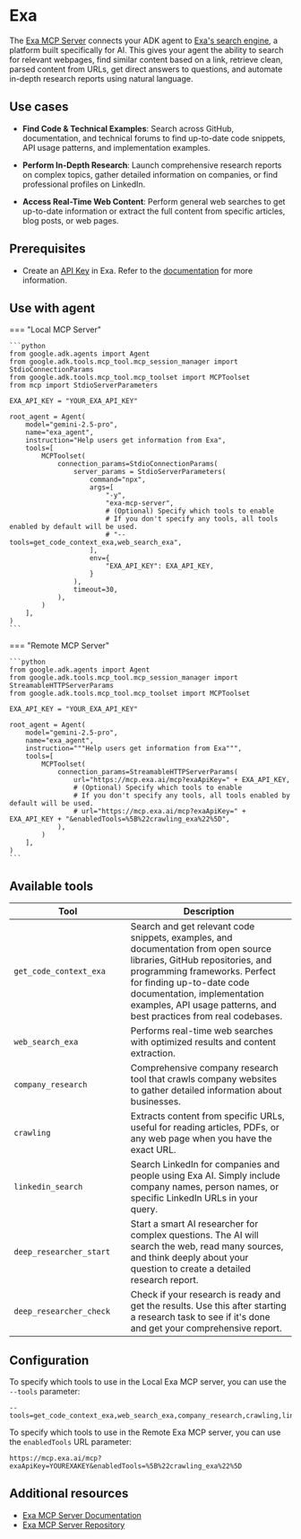 # Exa

The [Exa MCP Server](https://github.com/github/github-mcp-server) connects your
ADK agent to [Exa's search engine](https://exa.ai), a platform built
specifically for AI. This gives your agent the ability to search for relevant
webpages, find similar content based on a link, retrieve clean, parsed content
from URLs, get direct answers to questions, and automate in-depth research
reports using natural language.

## Use cases

- **Find Code & Technical Examples**: Search across GitHub, documentation, and
  technical forums to find up-to-date code snippets, API usage patterns, and
  implementation examples.

- **Perform In-Depth Research**: Launch comprehensive research reports on
  complex topics, gather detailed information on companies, or find professional
  profiles on LinkedIn.

- **Access Real-Time Web Content**: Perform general web searches to get
  up-to-date information or extract the full content from specific articles,
  blog posts, or web pages.

## Prerequisites

- Create an [API Key](https://dashboard.exa.ai/api-keys) in Exa. Refer to the
  [documentation](https://docs.exa.ai/reference/quickstart) for more
  information.

## Use with agent

=== "Local MCP Server"

    ```python
    from google.adk.agents import Agent
    from google.adk.tools.mcp_tool.mcp_session_manager import StdioConnectionParams
    from google.adk.tools.mcp_tool.mcp_toolset import MCPToolset
    from mcp import StdioServerParameters

    EXA_API_KEY = "YOUR_EXA_API_KEY"

    root_agent = Agent(
        model="gemini-2.5-pro",
        name="exa_agent",
        instruction="Help users get information from Exa",
        tools=[
            MCPToolset(
                connection_params=StdioConnectionParams(
                    server_params = StdioServerParameters(
                        command="npx",
                        args=[
                            "-y",
                            "exa-mcp-server",
                            # (Optional) Specify which tools to enable
                            # If you don't specify any tools, all tools enabled by default will be used.
                            # "--tools=get_code_context_exa,web_search_exa",
                        ],
                        env={
                            "EXA_API_KEY": EXA_API_KEY,
                        }
                    ),
                    timeout=30,
                ),
            )
        ],
    )
    ```

=== "Remote MCP Server"

    ```python
    from google.adk.agents import Agent
    from google.adk.tools.mcp_tool.mcp_session_manager import StreamableHTTPServerParams
    from google.adk.tools.mcp_tool.mcp_toolset import MCPToolset

    EXA_API_KEY = "YOUR_EXA_API_KEY"

    root_agent = Agent(
        model="gemini-2.5-pro",
        name="exa_agent",
        instruction="""Help users get information from Exa""",
        tools=[
            MCPToolset(
                connection_params=StreamableHTTPServerParams(
                    url="https://mcp.exa.ai/mcp?exaApiKey=" + EXA_API_KEY,
                    # (Optional) Specify which tools to enable
                    # If you don't specify any tools, all tools enabled by default will be used.
                    # url="https://mcp.exa.ai/mcp?exaApiKey=" + EXA_API_KEY + "&enabledTools=%5B%22crawling_exa%22%5D",
                ),
            )
        ],
    )
    ```

## Available tools

Tool <img width="400px"/> | Description
---- | -----------
`get_code_context_exa` | Search and get relevant code snippets, examples, and documentation from open source libraries, GitHub repositories, and programming frameworks. Perfect for finding up-to-date code documentation, implementation examples, API usage patterns, and best practices from real codebases.
`web_search_exa` | Performs real-time web searches with optimized results and content extraction.
`company_research` | Comprehensive company research tool that crawls company websites to gather detailed information about businesses.
`crawling` | Extracts content from specific URLs, useful for reading articles, PDFs, or any web page when you have the exact URL.
`linkedin_search` | Search LinkedIn for companies and people using Exa AI. Simply include company names, person names, or specific LinkedIn URLs in your query.
`deep_researcher_start` | Start a smart AI researcher for complex questions. The AI will search the web, read many sources, and think deeply about your question to create a detailed research report.
`deep_researcher_check` | Check if your research is ready and get the results. Use this after starting a research task to see if it's done and get your comprehensive report.

## Configuration

To specify which tools to use in the Local Exa MCP server, you can use the
`--tools` parameter:

```
--tools=get_code_context_exa,web_search_exa,company_research,crawling,linkedin_search,deep_researcher_start,deep_researcher_check
```

To specify which tools to use in the Remote Exa MCP server, you can use the
`enabledTools` URL parameter:

```
https://mcp.exa.ai/mcp?exaApiKey=YOUREXAKEY&enabledTools=%5B%22crawling_exa%22%5D
```

## Additional resources

- [Exa MCP Server Documentation](https://docs.exa.ai/reference/exa-mcp)
- [Exa MCP Server Repository](https://github.com/exa-labs/exa-mcp-server)
